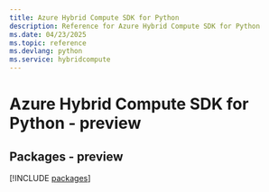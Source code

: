 ```yaml
---
title: Azure Hybrid Compute SDK for Python
description: Reference for Azure Hybrid Compute SDK for Python
ms.date: 04/23/2025
ms.topic: reference
ms.devlang: python
ms.service: hybridcompute
---
```

# Azure Hybrid Compute SDK for Python - preview
## Packages - preview
[!INCLUDE [packages](hybrid-compute-index.md)]